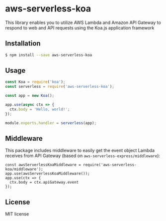 # aws-serverless-koa

This library enables you to utilize AWS Lambda and Amazon API Gateway to respond to web and API requests using the Koa.js application framework

## Installation

```bash
$ npm install --save aws-serverless-koa
```

## Usage

```javascript
const Koa = require('koa');
const serverless = require('aws-serverless-koa');

const app = new Koa();

app.use(async ctx => {
  ctx.body = 'Hello, world!';
});

module.exports.handler = serverless(app);
```

## Middleware

This package includes middleware to easily get the event object Lambda receives from API Gateway (based on `aws-serverless-express/middleware`):

```
const awsServerlessKoaMiddleware = require('aws-serverless-koa/middleware');
app.use(awsServerlessKoaMiddleware());
app.use(ctx => {
  ctx.body = ctx.apiGateway.event
});
```

## License

MIT license
